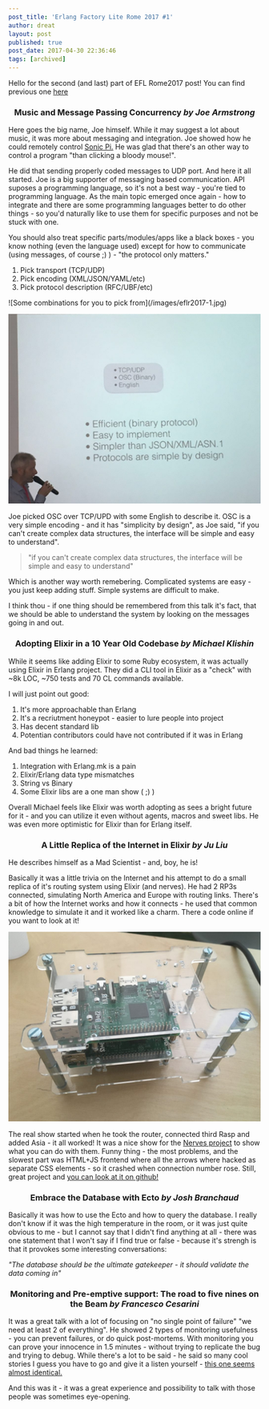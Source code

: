 ```yaml
---
post_title: 'Erlang Factory Lite Rome 2017 #1'
author: dreat
layout: post
published: true
post_date: 2017-04-30 22:36:46
tags: [archived]
---
```

Hello for the second (and last) part of EFL Rome2017 post! You can find previous one <a href="https://dreat.info/2017/04/17/erlang-factory-lite-rome-2017-0/">here</a>
<h3 class="talk-title" style="text-align: center;">Music and Message Passing Concurrency <em>by Joe Armstrong</em></h3>
Here goes the big name, Joe himself. While it may suggest a lot about music, it was more about messaging and integration. Joe showed how he could remotely control <a href="https://sonic-pi.net/" target="_blank" rel="noopener noreferrer">Sonic Pi.</a> He was glad that there's an other way to control a program "than clicking a bloody mouse!".

He did that sending properly coded messages to UDP port. And here it all started. Joe is a big supporter of messaging based communication. API suposes a programming language, so it's not a best way - you're tied to programming language. As the main topic emerged once again - how to integrate and there are some programming languages better to do other things - so you'd naturally like to use them for specific purposes and not be stuck with one.

You should also treat specific parts/modules/apps like a black boxes - you know nothing (even the language used) except for how to communicate (using messages, of course ;) ) - "the protocol only matters."
<ol>
 	<li>Pick transport (TCP/UDP)</li>
 	<li>Pick encoding (XML/JSON/YAML/etc)</li>
 	<li>Pick protocol description (RFC/UBF/etc)</li>
</ol>
![Some combinations for you to pick from](/images/eflr2017-1.jpg)

![With the Joe himself!](/images/eflr2017-2.jpg)

Joe picked OSC over TCP/UPD with some English to describe it. OSC is a very simple encoding - and it has "simplicity by design", as Joe said, "if you can't create complex data structures, the interface will be simple and easy to understand".
<blockquote>"if you can't create complex data structures, the interface will be simple and easy to understand"</blockquote>
Which is another way worth remebering. Complicated systems are easy - you just keep adding stuff. Simple systems are difficult to make.

I think thou - if one thing should be remembered from this talk it's fact, that we should be able to understand the system by looking on the messages going in and out.
<h3 class="talk-title" style="text-align: center;">Adopting Elixir in a 10 Year Old Codebase <em>by <span class="modal_speaker_name">Michael Klishin</span></em></h3>
While it seems like adding Elixir to some Ruby ecosystem, it was actually using Elixir in Erlang project. They did a CLI tool in Elixir as a "check" with ~8k LOC, ~750 tests and 70 CL commands available.

I will just point out good:
<ol>
 	<li>It's more approachable than Erlang</li>
 	<li>It's a recriutment honeypot - easier to lure people into project</li>
 	<li>Has decent standard lib</li>
 	<li>Potentian contributors could have not contributed if it was in Erlang</li>
</ol>
And bad things he learned:
<ol>
 	<li>Integration with Erlang.mk is a pain</li>
 	<li>Elixir/Erlang data type mismatches</li>
 	<li>String vs Binary</li>
 	<li>Some Elixir libs are a one man show ( ;) )</li>
</ol>
Overall Michael feels like Elixir was worth adopting as sees a bright future for it - and you can utilize it even without agents, macros and sweet libs. He was even more optimistic for Elixir than for Erlang itself.
<h3 class="talk-title" style="text-align: center;">A Little Replica of the Internet in Elixir <em>by <span class="modal_speaker_name">Ju Liu</span></em></h3>
He describes himself as a Mad Scientist - and, boy, he is!

Basically it was a little trivia on the Internet and his attempt to do a small replica of it's routing system using Elixir (and nerves). He had 2 RP3s connected, simulating North America and Europe with routing links. There's a bit of how the Internet works and how it connects - he used that common knowledge to simulate it and it worked like a charm. There a code online if you want to look at it!

![This is the Internet! Be careful not to break it!](/images/eflr2017-3.jpg)

The real show started when he took the router, connected third Rasp and added Asia - it all worked! It was a nice show for the <a href="https://nerves-project.org/" target="_blank" rel="noopener noreferrer">Nerves project</a> to show what you can do with them. Funny thing - the most problems, and the slowest part was HTML+JS frontend where all the arrows where hacked as separate CSS elements - so it crashed when connection number rose. Still, great project and <a href="https://github.com/Arkham/mini_router" target="_blank" rel="noopener noreferrer">you can look at it on github!</a>
<h3 class="talk-title" style="text-align: center;">Embrace the Database with Ecto <em>by <span class="modal_speaker_name">Josh Branchaud</span></em></h3>
Basically it was how to use the Ecto and how to query the database. I really don't know if it was the high temperature in the room, or it was just quite obvious to me - but I cannot say that I didn't find anything at all - there was one statement that I won't say if I find true or false - because it's strengh is that it provokes some interesting conversations:

<em>"The database should be the ultimate gatekeeper - it should validate the data coming in"</em>
<h3 class="talk-title" style="text-align: center;">Monitoring and Pre-emptive support: The road to five nines on the Beam <em>by <span class="modal_speaker_name">Francesco Cesarini</span></em></h3>
It was a great talk with a lot of focusing on "no single point of failure" "we need at least 2 of everything". He showed 2 types of monitoring usefulness - you can prevent failures, or do quick post-mortems. With monitoring you can prove your innocence in 1.5 minutes - without trying to replicate the bug and trying to debug. While there's a lot to be said - he said so many cool stories I guess you have to go and give it a listen yourself - <a href="https://www.youtube.com/watch?v=EHqs_RrVMoE" target="_blank" rel="noopener noreferrer">this one seems almost identical.</a>

And this was it - it was a great experience and possibility to talk with those people was sometimes eye-opening.
